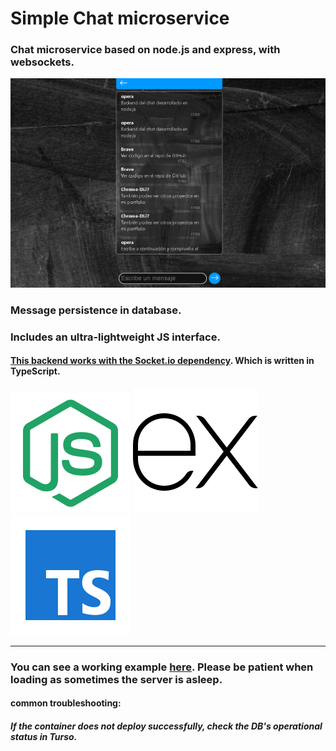 # Simple Chat microservice

### Chat microservice based on node.js and express, with websockets.

![simple chat UI](simple-chat.jpg)

### Message persistence in database.

### Includes an ultra-lightweight JS interface.

#### [This backend works with the Socket.io dependency](https://www.npmjs.com/package/socket.io). Which is written in TypeScript.

![logo node](nodejs.svg)
![logo express](express.svg)
![logo TypeScript](typescript.svg)

---

### You can see a working example [here](https://sergioortega.com.ar/#/portfolio). Please be patient when loading as sometimes the server is asleep.

#### common troubleshooting:

##### If the container does not deploy successfully, check the DB's operational status in Turso.
